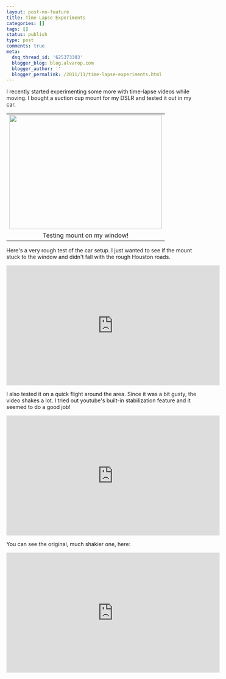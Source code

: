 ```yaml
---
layout: post-no-feature
title: Time-Lapse Experiments
categories: []
tags: []
status: publish
type: post
comments: true
meta:
  dsq_thread_id: '625373303'
  blogger_blog: blog.alvarop.com
  blogger_author: ''
  blogger_permalink: /2011/11/time-lapse-experiments.html
---
```

I recently started experimenting some more with time-lapse videos while moving. I bought a suction cup mount for my DSLR and tested it out in my car.

<table align="center" cellpadding="0" cellspacing="0" class="tr-caption-container" style="margin-left: auto; margin-right: auto; text-align: center;"><tbody><tr><td style="text-align: center;"><a href="http://3.bp.blogspot.com/-R3fC2Ger_JM/Tssdw5OyXrI/AAAAAAAAAt0/PmDahCUxCIg/s1600/camera_on_window.jpg" imageanchor="1" style="margin-left: auto; margin-right: auto;"><img border="0" height="300" src="http://3.bp.blogspot.com/-R3fC2Ger_JM/Tssdw5OyXrI/AAAAAAAAAt0/PmDahCUxCIg/s400/camera_on_window.jpg" width="400" /></a></td></tr><tr><td class="tr-caption" style="text-align: center;">Testing mount on my window!</td></tr></tbody></table>

Here's a very rough test of the car setup. I just wanted to see if the mount stuck to the window and didn't fall with the rough Houston roads.

<div style="text-align: center;"><iframe allowfullscreen="" frameborder="0" height="315" src="http://www.youtube.com/embed/k0tuxrklQF4?hd=1" width="560"></iframe></div>

I also tested it on a quick flight around the area. Since it was a bit gusty, the video shakes a lot. I tried out youtube's built-in stabilization feature and it seemed to do a good job!

<div style="text-align: center;"><iframe allowfullscreen="" frameborder="0" height="315" src="http://www.youtube.com/embed/cN5WjsQffzE?rel=0&amp;hd=1" width="560"></iframe></div>

You can see the original, much shakier one, here:

<div style="text-align: center;"><iframe allowfullscreen="" frameborder="0" height="315" src="http://www.youtube.com/embed/0xyI67j8y9k?rel=0&amp;hd=1" width="560"></iframe></div>
